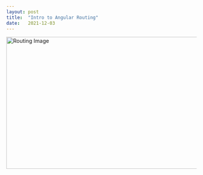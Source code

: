 ```yaml
---
layout: post
title:  "Intro to Angular Routing"
date:   2021-12-03
---
```

<html>
<head>
<meta charset="utf-8">
<title>Intro to Amgular Routing</title>
<style></style>
</head>
<body>
<img src="https://images.indepth.dev/images/2020/10/Angular-Router_-Revealing-some-interesting-facts-and-features.jpg" alt="Routing Image" width="600" height="350">
</body>
</html>